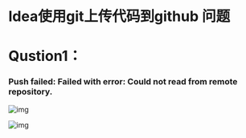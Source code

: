 #  Idea使用git上传代码到github 问题

# Qustion1：

### Push failed: Failed with error: Could not read from remote repository.

![img](https://images2018.cnblogs.com/blog/771583/201804/771583-20180428002550897-1015304222.png)

 

![img](https://images2018.cnblogs.com/blog/771583/201804/771583-20180428002603140-410393370.png)
